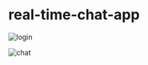 # real-time-chat-app
![login](https://github.com/ozcaneren/real-time-chat-app/assets/100240225/2682528e-ae63-4036-a050-4ea5532e3ddd)

![chat](https://github.com/ozcaneren/real-time-chat-app/assets/100240225/b967bec5-ee31-430d-a897-a48530bd7e19)
